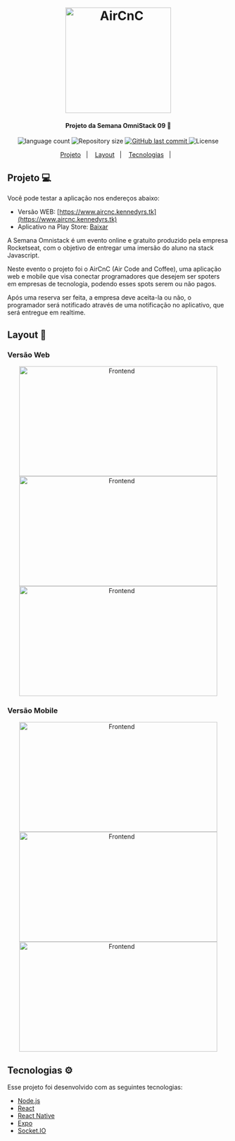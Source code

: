 <h1 align="center">
    <img alt="AirCnC" src="https://drive.google.com/uc?export=view&id=1JzZVPpR1vkz93gD9_Yq52vOMmA_OjmAw" width="240px" />
</h1>

<h4 align="center">
  Projeto da Semana OmniStack 09 🚀 
</h4>
<p align="center">
  <img alt="language count" src="https://img.shields.io/github/languages/count/kennedyrs/aircnc">
  <img alt="Repository size" src="https://img.shields.io/github/repo-size/kennedyrs/aircnc">
  <a href="https://github.com/kennedyrs/aircnc/commits/master">
    <img alt="GitHub last commit" src="https://img.shields.io/github/last-commit/kennedyrs/aircnc">
  </a>

  <img alt="License" src="https://img.shields.io/badge/license-MIT-brightgreen">
</p>

<p align="center">
  <a href="#about-project">Projeto</a>&nbsp;&nbsp;&nbsp;|&nbsp;&nbsp;&nbsp;
  <a href="#-layout">Layout</a>&nbsp;&nbsp;&nbsp;|&nbsp;&nbsp;&nbsp;
  <a href="#-tecnologias">Tecnologias</a>&nbsp;&nbsp;&nbsp;|&nbsp;&nbsp;&nbsp;
</p>


## Projeto 💻
Você pode testar a aplicação nos endereços abaixo:
<br />
 - Versão WEB: [https://www.aircnc.kennedyrs.tk](https://www.aircnc.kennedyrs.tk)
 - Aplicativo na Play Store: [Baixar](https://play.google.com/store/apps/details?id=tk.kennedyrs.aircnc&hl=pt_BR)

<p>A Semana Omnistack é um evento online e gratuito produzido pela empresa Rocketseat, com o objetivo de entregar uma imersão do aluno na stack Javascript.</p>
<p>Neste evento o projeto foi o AirCnC (Air Code and Coffee), uma aplicação web e mobile que visa conectar programadores que desejem ser spoters em empresas de tecnologia,
podendo esses spots serem ou não pagos.</p>
<p>Após uma reserva ser feita, a empresa deve aceita-la ou não, o programador será notificado através de uma notificação no aplicativo, que será entregue em realtime.</p>

## Layout 📱

### Versão Web
<p align="center">
  <img alt="Frontend" src="https://drive.google.com/uc?export=view&id=1RXR9fF8C11-Cv7OFc8dsZf1rEroQuePS" width="450" height="250">
  <img alt="Frontend" src="https://drive.google.com/uc?export=view&id=1rnH-GU7GyEJCYA1x5dNE45hXXY3Cvgn-" width="450" height="250">
  <img alt="Frontend" src="https://drive.google.com/uc?export=view&id=1Fb0hqkGQEUpqKRomrUBeINfexwbXNsQ0" width="450" height="250">
</p>


### Versão Mobile
<p align="center">
  <img alt="Frontend" src="https://drive.google.com/uc?export=view&id=1RXR9fF8C11-Cv7OFc8dsZf1rEroQuePS" width="450" height="250">
  <img alt="Frontend" src="https://drive.google.com/uc?export=view&id=1rnH-GU7GyEJCYA1x5dNE45hXXY3Cvgn-" width="450" height="250">
  <img alt="Frontend" src="https://drive.google.com/uc?export=view&id=1Fb0hqkGQEUpqKRomrUBeINfexwbXNsQ0" width="450" height="250">
</p>

## Tecnologias ⚙️

Esse projeto foi desenvolvido com as seguintes tecnologias:

- [Node.js](https://nodejs.org/en/)
- [React](https://reactjs.org)
- [React Native](https://facebook.github.io/react-native/)
- [Expo](https://expo.io/)
- [Socket.IO](https://socket.io/)
